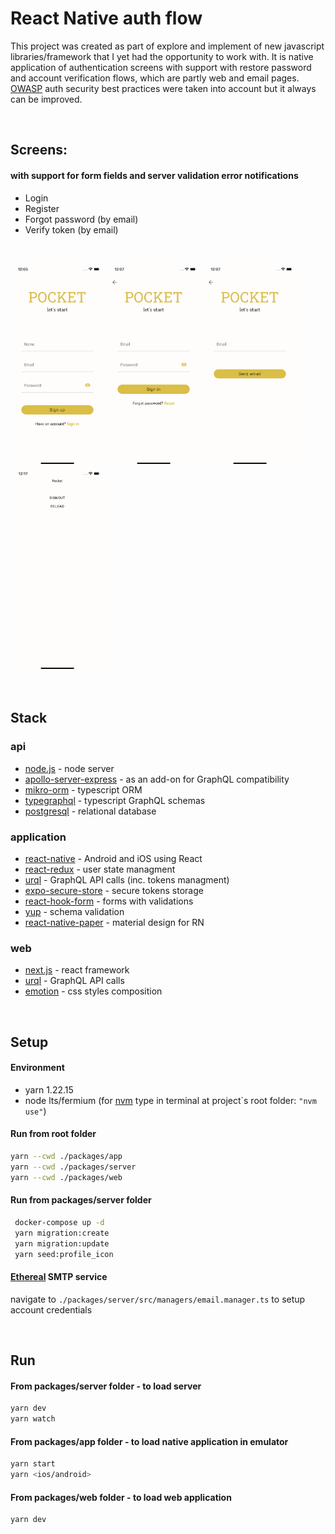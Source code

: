 # React Native auth flow

This project was created as part of explore and implement of new javascript libraries/framework that I yet had the opportunity to work with. It is native application of authentication screens with support with restore password and account verification flows, which are partly web and email pages. [OWASP](https://cheatsheetseries.owasp.org/cheatsheets/Authentication_Cheat_Sheet.html) auth security best practices were taken into account but it always can be improved.

<br />

## Screens:

#### with support for form fields and server validation error notifications

- Login
- Register
- Forgot password (by email)
- Verify token (by email)

<br />

<p float="left">
    <img src="./screens/register.png" width="150"/>
    <img src="./screens/login.png" width="150"/>
    <img src="./screens/reset.png" width="150"/>
    <img src="./screens/logged.png" width="150"/>
</p>
<br />

## Stack

### api

- [node.js](https://nodejs.org/en/) - node server
- [apollo-server-express](https://github.com/apollographql/apollo-server) - as an add-on for GraphQL compatibility
- [mikro-orm](https://mikro-orm.io/) - typescript ORM
- [typegraphql](https://typegraphql.com/) - typescript GraphQL schemas
- [postgresql](https://www.postgresql.org/) - relational database

### application

- [react-native](https://reactnative.dev/) - Android and iOS using React
- [react-redux](https://react-redux.js.org/) - user state managment
- [urql](https://formidable.com/open-source/urql/) - GraphQL API calls (inc. tokens managment)
- [expo-secure-store](https://docs.expo.dev/versions/latest/sdk/securestore/) - secure tokens storage
- [react-hook-form](https://react-hook-form.com/) - forms with validations
- [yup](https://github.com/jquense/yup/) - schema validation
- [react-native-paper](https://callstack.github.io/react-native-paper/) - material design for RN

### web

- [next.js](https://nextjs.org/) - react framework
- [urql](https://formidable.com/open-source/urql/) - GraphQL API calls
- [emotion](https://github.com/emotion-js/emotion/tree/main/packages/react) - css styles composition

<br />

## Setup

#### Environment

- yarn 1.22.15
- node lts/fermium (for [nvm](https://github.com/nvm-sh/nvm) type in terminal at project\`s root folder: `"nvm use"`)

#### Run from root folder

```bash
yarn --cwd ./packages/app
yarn --cwd ./packages/server
yarn --cwd ./packages/web
```

#### Run from packages/server folder

```bash
 docker-compose up -d
 yarn migration:create
 yarn migration:update
 yarn seed:profile_icon
```

#### [Ethereal](https://ethereal.email/) SMTP service

navigate to `./packages/server/src/managers/email.manager.ts` to setup account credentials

<br />

## Run

#### From packages/server folder - to load server

```bash
yarn dev
yarn watch
```

#### From packages/app folder - to load native application in emulator

```bash
yarn start
yarn <ios/android>
```

#### From packages/web folder - to load web application

```bash
yarn dev
```

<br />
